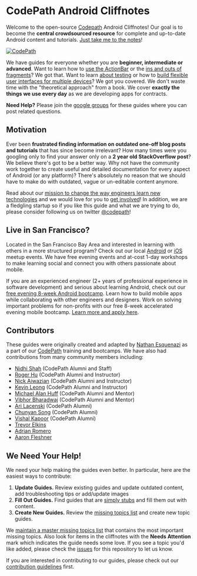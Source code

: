 # CodePath Android Cliffnotes

Welcome to the open-source [Codepath](http://codepath.com) Android Cliffnotes! Our goal is to become the **central crowdsourced resource** for complete and up-to-date Android content and tutorials. [Just take me to the notes](https://github.com/codepath/android_guides/wiki#getting-started)!

[![CodePath](http://i.imgur.com/XgxWfyF.png)](http://codepath.com)

We have guides for everyone whether you are **beginner, intermediate or advanced**. Want to learn how to [use the ActionBar](https://github.com/codepath/android_guides/wiki/Defining-The-ActionBar) or the [ins and outs of fragments](https://github.com/codepath/android_guides/wiki/Creating-and-Using-Fragments)? We got that. Want to learn [about testing](https://github.com/codepath/android_guides/wiki/Android-Unit-and-Integration-testing) or how to [build flexible user interfaces for multiple devices](https://github.com/codepath/android_guides/wiki/Flexible-User-Interfaces)? We got you covered. We don't waste time with the "theoretical approach" from a book. We cover **exactly the things we use every day** as we are developing apps for contracts.

**Need Help?** Please join the [google groups](https://groups.google.com/forum/#!forum/codepath-android-guides) for these guides where you can post related questions.

## Motivation

Ever been **frustrated finding information on outdated one-off blog posts and tutorials** that has since become irrelevant? How many times were you googling only to find your answer only on a **2 year old StackOverflow post**? We believe there's got to be a better way. Why not have the community work together to create useful and detailed documentation for every aspect of Android (or any platform)? There's absolutely no reason that we should have to make do with outdated, vague or un-editable content anymore.

Read about our [mission to change the way engineers learn new technologies](https://github.com/codepath/android_guides/wiki/The-CodePath-Goal) and we would love for you to [get involved](https://github.com/codepath/android_guides/wiki/The-CodePath-Goal#how-do-i-help)! In addition, we are a fledgling startup so if you like this guide and what we are trying to do, please consider following us on twitter [@codepath](https://twitter.com/codepath)! 

## Live in San Francisco?

Located in the San Francisco Bay Area and interested in learning with others in a more structured program? Check out our local [Android](http://www.meetup.com/Learning-Android-Development) or [iOS](http://www.meetup.com/Learning-iOS-Development-SF/) meetup events. We have free evening events and at-cost 1-day workshops to make learning social and connect you with others passionate about mobile.

If you are an experienced engineer (2+ years of professional experience in software development) and serious about learning Android, check out our [free evening 8-week Android bootcamp](http://codepath.com/androidbootcamp). Learn how to build mobile apps while collaborating with other engineers and designers. Work on solving important problems for non-profits with our free 8-week accelerated evening mobile bootcamp. [Learn more and apply here](http://courses.codepath.com/snippets/intro_to_android/about_bootcamp).

## Contributors

These guides were originally created and adapted by [Nathan Esquenazi](http://github.com/nesquena) 
as a part of our [CodePath](http://codepath.com) training and bootcamps. We have also had contributions from many
community members including:

 * [Nidhi Shah](https://github.com/nidhi1608) (CodePath Alumni and Staff)
 * [Roger Hu](https://github.com/rogerhu) (CodePath Alumni and Instructor)
 * [Nick Aiwazian](https://github.com/nickai) (CodePath Alumni and Instructor)
 * [Kevin Leong](https://github.com/kgleong) (CodePath Alumni and Instructor)
 * [Michael Alan Huff](https://github.com/koalahamlet) (CodePath Alumni and Mentor)
 * [Vibhor Bharadwaj](https://github.com/vibhorB) (CodePath Alumni and Mentor)
 * [Ari Lacenski](https://github.com/tensory) (CodePath Alumni)
 * [Chunyan Song](https://github.com/chunyan) (CodePath Alumni)
 * [Vishal Kapoor](https://github.com/kapoor) (CodePath Alumni)
 * [Trevor Elkins](https://github.com/trevor-e)
 * [Adrian Romero](https://github.com/romeroadrian)
 * [Aaron Fleshner](https://github.com/adfleshner)

## We Need Your Help!

We need your help making the guides even better. In particular, here are the easiest ways to contribute:

1. **Update Guides.** Review existing guides and update outdated content, add troubleshooting tips or add/update images
2. **Fill Out Guides.** Find guides that are [simply stubs](https://github.com/codepath/android_guides/issues/2) and fill them out with content.
3. **Create New Guides.** Review the [missing topics list](https://github.com/codepath/android_guides/issues/2) and create new topic guides.

We [maintain a master missing topics list](https://github.com/codepath/android_guides/issues/2) that contains the most important missing topics. Also look for items in the cliffnotes with the **Needs Attention** mark which indicates the guide needs some love. If you see a topic you'd like added, please check the [issues](https://github.com/codepath/android_guides/issues) for this repository to let us know.

If you are interested in contributing to our guides, please check out our [contribution guidelines](https://github.com/codepath/android_guides/wiki/Contributing-Guidelines) first.
